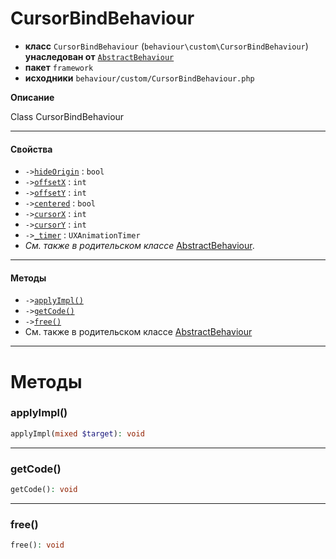 # CursorBindBehaviour

- **класс** `CursorBindBehaviour` (`behaviour\custom\CursorBindBehaviour`) **унаследован от** [`AbstractBehaviour`](https://github.com/jphp-compiler/develnext/blob/master/dn-app-framework/api-docs/classes/php/gui/framework/behaviour/custom/AbstractBehaviour.ru.md)
- **пакет** `framework`
- **исходники** `behaviour/custom/CursorBindBehaviour.php`

**Описание**

Class CursorBindBehaviour

---

#### Свойства

- `->`[`hideOrigin`](#prop-hideorigin) : `bool`
- `->`[`offsetX`](#prop-offsetx) : `int`
- `->`[`offsetY`](#prop-offsety) : `int`
- `->`[`centered`](#prop-centered) : `bool`
- `->`[`cursorX`](#prop-cursorx) : `int`
- `->`[`cursorY`](#prop-cursory) : `int`
- `->`[`_timer`](#prop-_timer) : `UXAnimationTimer`
- *См. также в родительском классе* [AbstractBehaviour](https://github.com/jphp-compiler/develnext/blob/master/dn-app-framework/api-docs/classes/php/gui/framework/behaviour/custom/AbstractBehaviour.ru.md).

---

#### Методы

- `->`[`applyImpl()`](#method-applyimpl)
- `->`[`getCode()`](#method-getcode)
- `->`[`free()`](#method-free)
- См. также в родительском классе [AbstractBehaviour](https://github.com/jphp-compiler/develnext/blob/master/dn-app-framework/api-docs/classes/php/gui/framework/behaviour/custom/AbstractBehaviour.ru.md)

---
# Методы

<a name="method-applyimpl"></a>

### applyImpl()
```php
applyImpl(mixed $target): void
```

---

<a name="method-getcode"></a>

### getCode()
```php
getCode(): void
```

---

<a name="method-free"></a>

### free()
```php
free(): void
```